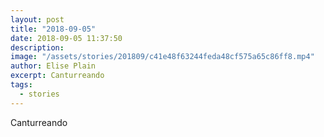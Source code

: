```yaml
---
layout: post
title: "2018-09-05"
date: 2018-09-05 11:37:50
description:
image: "/assets/stories/201809/c41e48f63244feda48cf575a65c86ff8.mp4"
author: Elise Plain
excerpt: Canturreando
tags:
  - stories
---
```


Canturreando
<p></p>
